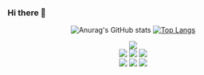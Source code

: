 ### Hi there 👋

<div align="center" >

![Anurag's GitHub stats](https://github-readme-stats.vercel.app/api?username=sinde530&theme=radical&show_icons=true) [![Top Langs](https://github-readme-stats.vercel.app/api/top-langs/?username=sinde530&layout=compact)](https://github.com/anuraghazra/github-readme-stats)
    
<img src="http://mazandi.herokuapp.com/api?handle={sinde530}&theme=dark"/>

</div>

<!--
**sinde530/sinde530** is a ✨ _special_ ✨ repository because its `README.md` (this file) appears on your GitHub profile.

Here are some ideas to get you started:

- 🔭 I’m currently working on ...
- 🌱 I’m currently learning ...
- 👯 I’m looking to collaborate on ...
- 🤔 I’m looking for help with ...
- 💬 Ask me about ...
- 📫 How to reach me: ...
- 😄 Pronouns: ...
- ⚡ Fun fact: ...
-->

<div align="center">
    <img src="https://img.shields.io/badge/JavaScript-F7DF1E?style=for-the-badge&logo=javascript&logoColor=white">
    <img src="https://img.shields.io/badge/React-61DAFB?style=for-the-badge&logo=React&logoColor=black">
    <img src="https://img.shields.io/badge/Redux-764ABC?style=for-the-badge&logo=Redux&logoColor=white">
    <br/>
    <img src="https://img.shields.io/badge/Typescript-3178C6?style=for-the-badge&logo=Typescript&logoColor=white">
    <img src="https://img.shields.io/badge/Babel-F9DC3E?style=for-the-badge&logo=Babel&logoColor=white">
    <img src="https://img.shields.io/badge/Webpack-8DD6F9?style=for-the-badge&logo=Webpack&logoColor=white">
</div>
